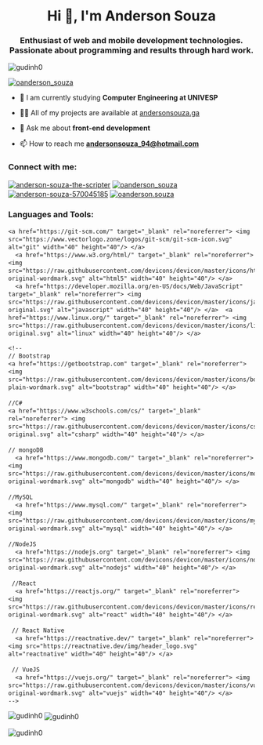 <h1 align="center">Hi 👋, I'm Anderson Souza</h1>
<h3 align="center">Enthusiast of web and mobile development technologies. Passionate about programming and results through hard work.</h3>

<p align="left"> <img src="https://komarev.com/ghpvc/?username=gudinh0&label=Profile%20views&color=0e75b6&style=flat" alt="gudinh0" /> </p>

<p align="left"> <a href="https://twitter.com/oanderson_souza" target="blank"><img src="https://img.shields.io/twitter/follow/oanderson_souza?logo=twitter&style=for-the-badge" alt="oanderson_souza" /></a> </p>

- 🌱 I am currently studying **Computer Engineering at UNIVESP**

- 👨‍💻 All of my projects are available at [andersonsouza.ga](https://andersonsouza.ga)

- 💬 Ask me about **front-end development**

- 📫 How to reach me **andersonsouza_94@hotmail.com**

<h3 align="left">Connect with me:</h3>
<p align="left">
<a href="https://codepen.io/anderson-souza-the-scripter" target="blank"><img align="center" src="https://raw.githubusercontent.com/rahuldkjain/github-profile-readme-generator/master/src/images/icons/Social/codepen.svg" alt="anderson-souza-the-scripter" height="30" width="40" /></a>
<a href="https://twitter.com/oanderson_souza" target="blank"><img align="center" src="https://raw.githubusercontent.com/rahuldkjain/github-profile-readme-generator/master/src/images/icons/Social/twitter.svg" alt="oanderson_souza" height="30" width="40" /></a>
<a href="https://linkedin.com/in/anderson-souza-570045185" target="blank"><img align="center" src="https://raw.githubusercontent.com/rahuldkjain/github-profile-readme-generator/master/src/images/icons/Social/linked-in-alt.svg" alt="anderson-souza-570045185" height="30" width="40" /></a>
<a href="https://instagram.com/oanderson.souza" target="blank"><img align="center" src="https://raw.githubusercontent.com/rahuldkjain/github-profile-readme-generator/master/src/images/icons/Social/instagram.svg" alt="oanderson.souza" height="30" width="40" /></a>
</p>

<h3 align="left">Languages and Tools:</h3>
<p align="left">
    
    <a href="https://git-scm.com/" target="_blank" rel="noreferrer"> <img src="https://www.vectorlogo.zone/logos/git-scm/git-scm-icon.svg" alt="git" width="40" height="40"/> </a> 
      <a href="https://www.w3.org/html/" target="_blank" rel="noreferrer"> <img src="https://raw.githubusercontent.com/devicons/devicon/master/icons/html5/html5-original-wordmark.svg" alt="html5" width="40" height="40"/> </a> 
      <a href="https://developer.mozilla.org/en-US/docs/Web/JavaScript" target="_blank" rel="noreferrer"> <img src="https://raw.githubusercontent.com/devicons/devicon/master/icons/javascript/javascript-original.svg" alt="javascript" width="40" height="40"/> </a>  <a href="https://www.linux.org/" target="_blank" rel="noreferrer"> <img src="https://raw.githubusercontent.com/devicons/devicon/master/icons/linux/linux-original.svg" alt="linux" width="40" height="40"/> </a>
 
</p>
    
    <!--
    // Bootstrap
    <a href="https://getbootstrap.com" target="_blank" rel="noreferrer"> <img src="https://raw.githubusercontent.com/devicons/devicon/master/icons/bootstrap/bootstrap-plain-wordmark.svg" alt="bootstrap" width="40" height="40"/> </a> 

    //C#  
    <a href="https://www.w3schools.com/cs/" target="_blank" rel="noreferrer"> <img src="https://raw.githubusercontent.com/devicons/devicon/master/icons/csharp/csharp-original.svg" alt="csharp" width="40" height="40"/> </a> 

    // mongoDB
      <a href="https://www.mongodb.com/" target="_blank" rel="noreferrer"> <img src="https://raw.githubusercontent.com/devicons/devicon/master/icons/mongodb/mongodb-original-wordmark.svg" alt="mongodb" width="40" height="40"/> </a>

    //MySQL
      <a href="https://www.mysql.com/" target="_blank" rel="noreferrer"> <img src="https://raw.githubusercontent.com/devicons/devicon/master/icons/mysql/mysql-original-wordmark.svg" alt="mysql" width="40" height="40"/> </a>

    //NodeJS
      <a href="https://nodejs.org" target="_blank" rel="noreferrer"> <img src="https://raw.githubusercontent.com/devicons/devicon/master/icons/nodejs/nodejs-original-wordmark.svg" alt="nodejs" width="40" height="40"/> </a> 

     //React
      <a href="https://reactjs.org/" target="_blank" rel="noreferrer"> <img src="https://raw.githubusercontent.com/devicons/devicon/master/icons/react/react-original-wordmark.svg" alt="react" width="40" height="40"/> </a> 

     // React Native
      <a href="https://reactnative.dev/" target="_blank" rel="noreferrer"> <img src="https://reactnative.dev/img/header_logo.svg" alt="reactnative" width="40" height="40"/> </a> 

     // VueJS
      <a href="https://vuejs.org/" target="_blank" rel="noreferrer"> <img src="https://raw.githubusercontent.com/devicons/devicon/master/icons/vuejs/vuejs-original-wordmark.svg" alt="vuejs" width="40" height="40"/> </a> 
    -->

  


<p><img align="left" src="https://github-readme-stats.vercel.app/api/top-langs?username=gudinh0&show_icons=true&locale=en&layout=compact" alt="gudinh0" /></p>

<p>&nbsp;<img align="center" src="https://github-readme-stats.vercel.app/api?username=gudinh0&show_icons=true&locale=en" alt="gudinh0" /></p>

<p><img align="center" src="https://github-readme-streak-stats.herokuapp.com/?user=gudinh0&theme=dark" alt="gudinh0" /></p>
